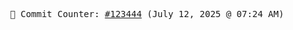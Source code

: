 <p align="center">
    <samp>
        📮 Commit Counter: <a href="https://github.com/Javascript-void0/Javascript-void0/commits/main">#123444</a> (July 12, 2025 @ 07:24 AM)
    </samp>
</p>